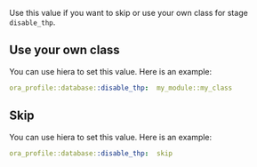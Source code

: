Use this value if you want to skip or use your own class for stage `disable_thp`.

## Use your own class

You can use hiera to set this value. Here is an example:

```yaml
ora_profile::database::disable_thp:  my_module::my_class
```

## Skip

You can use hiera to set this value. Here is an example:

```yaml
ora_profile::database::disable_thp:  skip
```
